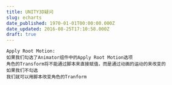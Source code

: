 ```yaml
---
title: UNITY3D疑问
slug: echarts
date_published: 1970-01-01T00:00:00.000Z
date_updated: 2016-08-25T17:10:58.000Z
draft: true
---
```


    Apply Root Motion:
    如果我们勾选了Animator组件中的Apply Root Motion选项
    角色的Transform将不能通过脚本来直接赋值，而是通过动画的运动的来改变的
    如果我们不勾选
    我们就可以用脚本改变角色的Tranform
    
